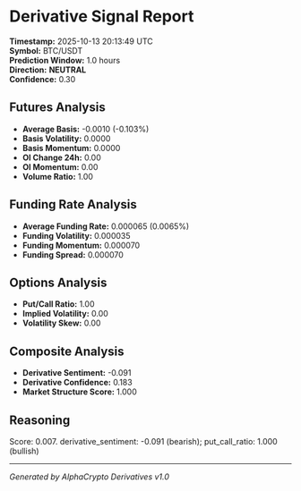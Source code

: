 # Derivative Signal Report

**Timestamp:** 2025-10-13 20:13:49 UTC  
**Symbol:** BTC/USDT  
**Prediction Window:** 1.0 hours  
**Direction:** **NEUTRAL**  
**Confidence:** 0.30

## Futures Analysis
- **Average Basis:** -0.0010 (-0.103%)
- **Basis Volatility:** 0.0000
- **Basis Momentum:** 0.0000
- **OI Change 24h:** 0.00
- **OI Momentum:** 0.00
- **Volume Ratio:** 1.00

## Funding Rate Analysis
- **Average Funding Rate:** 0.000065 (0.0065%)
- **Funding Volatility:** 0.000035
- **Funding Momentum:** 0.000070
- **Funding Spread:** 0.000070

## Options Analysis
- **Put/Call Ratio:** 1.00
- **Implied Volatility:** 0.00
- **Volatility Skew:** 0.00

## Composite Analysis
- **Derivative Sentiment:** -0.091
- **Derivative Confidence:** 0.183
- **Market Structure Score:** 1.000

## Reasoning
Score: 0.007. derivative_sentiment: -0.091 (bearish); put_call_ratio: 1.000 (bullish)

---
*Generated by AlphaCrypto Derivatives v1.0*

